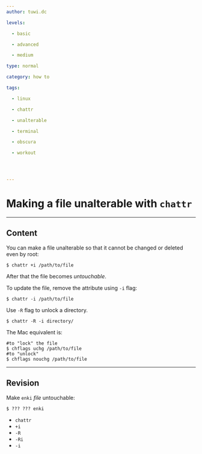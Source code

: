 ```yaml
---
author: tuwi.dc

levels:

  - basic

  - advanced

  - medium

type: normal

category: how to

tags:

  - linux

  - chattr

  - unalterable

  - terminal

  - obscura

  - workout




---
```


# Making a file unalterable with `chattr`

---

## Content

You can make a file unalterable so that it cannot be changed or deleted even by root:

```
$ chattr +i /path/to/file
```

After that the file becomes _untouchable_.

To update the file, remove the attribute using `-i` flag:

```
$ chattr -i /path/to/file
```

Use `-R` flag to unlock a directory.

```
$ chattr -R -i directory/
```

The Mac equivalent is:

```
#to "lock" the file
$ chflags uchg /path/to/file
#to "unlock"
$ chflags nouchg /path/to/file
```

---

## Revision

Make `enki` _file_ untouchable:

```
$ ??? ??? enki
```

- `chattr`
- `+i`
- `-R`
- `-Ri`
- `-i`
